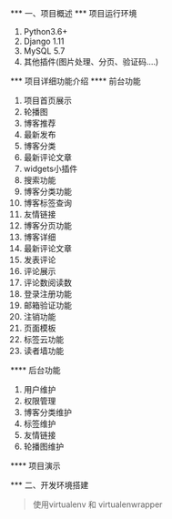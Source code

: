 *** 一、项目概述
*** 项目运行环境
  1. Python3.6+
  2. Django 1.11
  3. MySQL 5.7
  4. 其他插件(图片处理、分页、验证码....)
  
*** 项目详细功能介绍
**** 前台功能
  1. 项目首页展示
  2. 轮播图
  3. 博客推荐
  4. 最新发布
  5. 博客分类
  6. 最新评论文章
  7. widgets小插件
  8. 搜索功能
  9. 博客分类功能
  10. 博客标签查询
  11. 友情链接
  12. 博客分页功能
  13. 博客详细
  14. 最新评论文章
  15. 发表评论
  16. 评论展示
  17. 评论数阅读数
  18. 登录注册功能
  19. 邮箱验证功能
  20. 注销功能
  21. 页面模板
  22. 标签云功能
  23. 读者墙功能
  
**** 后台功能
  1. 用户维护
  2. 权限管理
  3. 博客分类维护
  4. 标签维护
  5. 友情链接
  6. 轮播图维护
  
**** 项目演示

*** 二、开发环境搭建
> 使用virtualenv 和 virtualenwrapper
  
